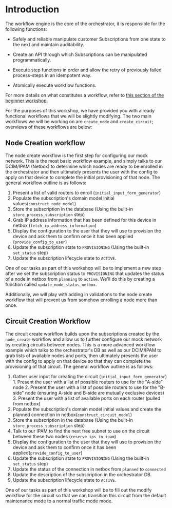 # Introduction

The workflow engine is the core of the orchestrator, it is responsible for the following functions:

* Safely and reliable manipulate customer Subscriptions from one state to the next and maintain auditability.

* Create an API through which Subscriptions can be manipulated programmatically.

* Execute step functions in order and allow the retry of previously failed process-steps in an idempotent way.

* Atomically execute workflow functions.

For more details on what constitutes a workflow, refer to [this section of the beginner workshop.](/orchestrator-core/workshops/beginner/workflow-introduction/)

For the purposes of this workshop, we have provided you with already functional workflows that we will be slightly modifying. The two main workflows we will be working on are `create_node` and `create_circuit`; overviews of these workflows are below:

## Node Creation workflow

The node create workflow is the first step for configuring our mock network. This is the most basic workflow example, and simply talks to our DCIM/IPAM (Netbox) to determine which nodes are ready to be enrolled in the orchestrator and then ultimately presents the user with the config to apply on that device to complete the initial provisioning of that node. The general workflow outline is as follows:

  1. Present a list of valid routers to enroll (`initial_input_form_generator`)
  2. Populate the subscription's domain model initial values(`construct_node_model`)
  3. Store the subscription in the database (Using the built-in `store_process_subscription` step)
  4. Grab IP address information that has been defined for this device in netbox (`fetch_ip_address_information`)
  5. Display the configuration to the user that they will use to provision the device and ask them to confirm once it has been applied (`provide_config_to_user`)
  6. Update the subscription state to `PROVISIONING` (Using the built-in `set_status` step)
  7. Update the subscription lifecycle state to `ACTIVE`.

  One of our tasks as part of this workshop will be to implement a new step after we set the subscription status to `PROVISIONING` that updates the status of a node in netbox from `planning` to `active`. We'll do this by creating a function called `update_node_status_netbox`.

  Additionally, we will play with adding in validations to the node create workflow that will prevent us from somehow enrolling a node more than once.

## Circuit Creation Workflow

The circuit create workflow builds upon the subscriptions created by the `node_create` workflow and allow us to further configure our mock network by creating circuits between nodes. This is a more advanced workflow example which talks to the orchestrator's DB as well as our DCIM/IPAM to grab lists of available nodes and ports, then ultimately presents the user with the config to apply on that device so that they can complete the provisioning of that circuit. The general workflow outline is as follows:

  1. Gather user input for creating the circuit (`initial_input_form_generator`)
    1. Present the user with a list of possible routers to use for the "A-side" node
    2. Present the user with a list of possible routers to use for the "B-side" node (ensuring A-side and B-side are mutually exclusive devices)
    3. Present the user with a list of available ports on each router (pulled from netbox)
  2. Populate the subscription's domain model initial values and create the planned connection in netbox(`construct_circuit_model`)
  3. Store the subscription in the database (Using the built-in `store_process_subscription` step)
  4. Talk to our IPAM to find the next free subnet to use on the circuit between these two nodes (`reserve_ips_in_ipam`)
  5. Display the configuration to the user that they will use to provision the device and ask them to confirm once it has been applied(`provide_config_to_user`)
  6. Update the subscription state to `PROVISIONING` (Using the built-in `set_status` step)
  7. Update the status of the connection in netbox from `planned` to `connected`
  8. Update the description of the subscription in the orchestrator DB.
  9. Update the subscription lifecycle state to `ACTIVE`.

  One of our tasks as part of this workshop will be to fill out the modify workflow for the circuit so that we can transition this circuit from the default maintenance mode to a normal traffic mode mode.
